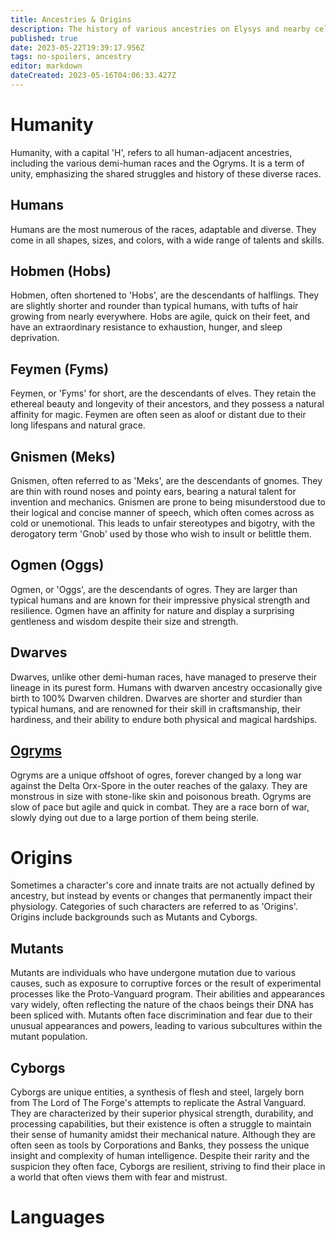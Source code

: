 ```yaml
---
title: Ancestries & Origins
description: The history of various ancestries on Elysys and nearby celestial bodies.
published: true
date: 2023-05-22T19:39:17.956Z
tags: no-spoilers, ancestry
editor: markdown
dateCreated: 2023-05-16T04:06:33.427Z
---
```


# Humanity
Humanity, with a capital 'H', refers to all human-adjacent ancestries, including the various demi-human races and the Ogryms. It is a term of unity, emphasizing the shared struggles and history of these diverse races.

## Humans
Humans are the most numerous of the races, adaptable and diverse. They come in all shapes, sizes, and colors, with a wide range of talents and skills.

## Hobmen (Hobs)
Hobmen, often shortened to 'Hobs', are the descendants of halflings. They are slightly shorter and rounder than typical humans, with tufts of hair growing from nearly everywhere. Hobs are agile, quick on their feet, and have an extraordinary resistance to exhaustion, hunger, and sleep deprivation.

## Feymen (Fyms)
Feymen, or 'Fyms' for short, are the descendants of elves. They retain the ethereal beauty and longevity of their ancestors, and they possess a natural affinity for magic. Feymen are often seen as aloof or distant due to their long lifespans and natural grace.

## Gnismen (Meks)
Gnismen, often referred to as 'Meks', are the descendants of gnomes. They are thin with round noses and pointy ears, bearing a natural talent for invention and mechanics. Gnismen are prone to being misunderstood due to their logical and concise manner of speech, which often comes across as cold or unemotional. This leads to unfair stereotypes and bigotry, with the derogatory term 'Gnob' used by those who wish to insult or belittle them.

## Ogmen (Oggs)
Ogmen, or 'Oggs', are the descendants of ogres. They are larger than typical humans and are known for their impressive physical strength and resilience. Ogmen have an affinity for nature and display a surprising gentleness and wisdom despite their size and strength.

## Dwarves
Dwarves, unlike other demi-human races, have managed to preserve their lineage in its purest form. Humans with dwarven ancestry occasionally give birth to 100% Dwarven children. Dwarves are shorter and sturdier than typical humans, and are renowned for their skill in craftsmanship, their hardiness, and their ability to endure both physical and magical hardships.

## [Ogryms](/ancestry/ogrym)
Ogryms are a unique offshoot of ogres, forever changed by a long war against the Delta Orx-Spore in the outer reaches of the galaxy. They are monstrous in size with stone-like skin and poisonous breath. Ogryms are slow of pace but agile and quick in combat. They are a race born of war, slowly dying out due to a large portion of them being sterile.

# Origins
Sometimes a character's core and innate traits are not actually defined by ancestry, but instead by events or changes that permanently impact their physiology. Categories of such characters are referred to as 'Origins'. Origins include backgrounds such as Mutants and Cyborgs.

## Mutants
Mutants are individuals who have undergone mutation due to various causes, such as exposure to corruptive forces or the result of experimental processes like the Proto-Vanguard program. Their abilities and appearances vary widely, often reflecting the nature of the chaos beings their DNA has been spliced with. Mutants often face discrimination and fear due to their unusual appearances and powers, leading to various subcultures within the mutant population.

## Cyborgs
Cyborgs are unique entities, a synthesis of flesh and steel, largely born from The Lord of The Forge's attempts to replicate the Astral Vanguard. They are characterized by their superior physical strength, durability, and processing capabilities, but their existence is often a struggle to maintain their sense of humanity amidst their mechanical nature. Although they are often seen as tools by Corporations and Banks, they possess the unique insight and complexity of human intelligence. Despite their rarity and the suspicion they often face, Cyborgs are resilient, striving to find their place in a world that often views them with fear and mistrust.

# Languages

